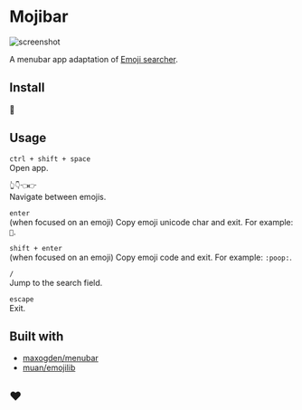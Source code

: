 # Mojibar

![screenshot](https://cloud.githubusercontent.com/assets/1153134/8635921/b841261c-27f6-11e5-950a-fb820d1218f0.png)

A menubar app adaptation of [Emoji searcher](http://emoji.muan.co).

## Install

:construction:

## Usage

`ctrl + shift + space`<br>
Open app.

`👆👇👈👉`<br>
Navigate between emojis.

`enter`<br>
(when focused on an emoji) Copy emoji unicode char and exit. For example: `💩`.

`shift + enter`<br>
(when focused on an emoji) Copy emoji code and exit. For example: `:poop:`.

`/`<br>
Jump to the search field.

`escape`<br>
Exit.

## Built with

- [maxogden/menubar](https://github.com/maxogden/menubar)
- [muan/emojilib](https://github.com/muan/emojilib)

## :heart:
